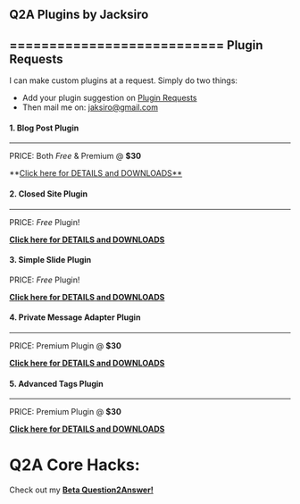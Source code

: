 ##  Q2A Plugins by Jacksiro
===========================
Plugin Requests
---------------
I can make custom plugins at a request. Simply do two things:
- Add your plugin suggestion on [Plugin Requests](http://www.question2answer.org/qa/65702/plugin-requests-what-plugins-wish-have-developed-your-site)
- Then mail me on: jaksiro@gmail.com

#### 1. Blog Post Plugin
------------------------
PRICE: Both *Free* & Premium @ **$30**

**[Click here for DETAILS and DOWNLOADS**](https://github.com/JackSiro/Q2A-Blog-Post-Plugin)


#### 2. Closed Site Plugin
--------------------------
PRICE: *Free* Plugin!

[**Click here for DETAILS and DOWNLOADS**](https://github.com/JackSiro/Q2A-Closed-Site-Plugin)


#### 3. Simple Slide Plugin 
PRICE: *Free* Plugin!

[**Click here for DETAILS and DOWNLOADS**](https://github.com/JackSiro/Q2A-Simple-Slide-Plugin)


#### 4. Private Message Adapter Plugin
--------------------------------------
PRICE: Premium Plugin @ **$30**

[**Click here for DETAILS and DOWNLOADS**](https://github.com/JackSiro/Q2A-PM-Adapter-Plugin)


#### 5. Advanced Tags Plugin
----------------------------
PRICE: Premium Plugin @ **$30**

[**Click here for DETAILS and DOWNLOADS**](https://github.com/JackSiro/Q2A-Advanced-Tags-Plugin)



Q2A Core Hacks:
===============

Check out my [**Beta Question2Answer!**](https://github.com/JackSiro/Question2Answer)

